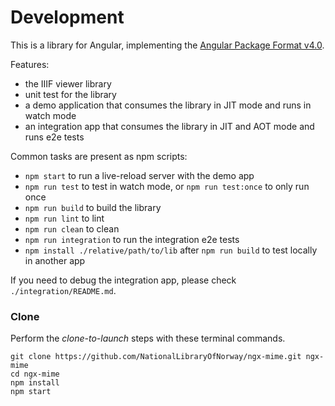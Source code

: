 # Development

This is a library for Angular, implementing the
[Angular Package Format v4.0](https://docs.google.com/document/d/1CZC2rcpxffTDfRDs6p1cfbmKNLA6x5O-NtkJglDaBVs/edit#heading=h.k0mh3o8u5hx).

Features:
- the IIIF viewer library
- unit test for the library
- a demo application that consumes the library in JIT mode and runs in watch mode
- an integration app that consumes the library in JIT and AOT mode and runs e2e tests

Common tasks are present as npm scripts:

- `npm start` to run a live-reload server with the demo app
- `npm run test` to test in watch mode, or `npm run test:once` to only run once
- `npm run build` to build the library
- `npm run lint` to lint 
- `npm run clean` to clean
- `npm run integration` to run the integration e2e tests
- `npm install ./relative/path/to/lib` after `npm run build` to test locally in another app

If you need to debug the integration app, please check `./integration/README.md`.

[travis-badge]: https://travis-ci.org/NationalLibraryOfNorway/ngx-mime.svg?branch=master
[travis-badge-url]: https://travis-ci.org/NationalLibraryOfNorway/ngx-mime

### Clone

Perform the _clone-to-launch_ steps with these terminal commands.

```
git clone https://github.com/NationalLibraryOfNorway/ngx-mime.git ngx-mime
cd ngx-mime
npm install
npm start
```
